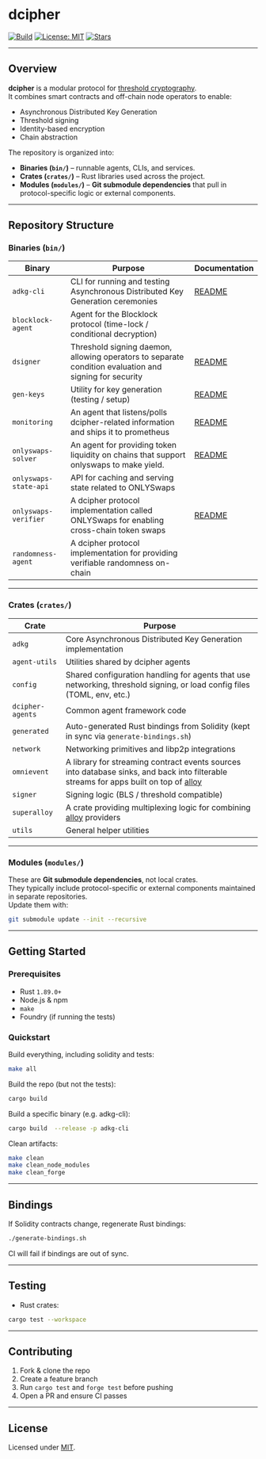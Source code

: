 # dcipher

[![Build](https://img.shields.io/github/actions/workflow/status/randa-mu/dcipher/rust-build-and-tests.yml?branch=main)](https://github.com/randa-mu/dcipher/actions)
[![License: MIT](https://img.shields.io/badge/License-MIT-blue.svg)](LICENSE)
[![Stars](https://img.shields.io/github/stars/randa-mu/dcipher?style=social)](https://github.com/randa-mu/dcipher)

---

## Overview

**dcipher** is a modular protocol for [threshold cryptography](https://en.wikipedia.org/wiki/Threshold_cryptosystem).  
It combines smart contracts and off-chain node operators to enable:

- Asynchronous Distributed Key Generation
- Threshold signing
- Identity-based encryption
- Chain abstraction

The repository is organized into:

- **Binaries (`bin/`)** – runnable agents, CLIs, and services.
- **Crates (`crates/`)** – Rust libraries used across the project.
- **Modules (`modules/`)** – **Git submodule dependencies** that pull in protocol-specific logic or external components.

---

## Repository Structure

### Binaries (`bin/`)

| Binary                | Purpose                                                                                                | Documentation                                |
|-----------------------|--------------------------------------------------------------------------------------------------------|----------------------------------------------|
| `adkg-cli`            | CLI for running and testing Asynchronous Distributed Key Generation ceremonies                         | [README](./bin/adkg-cli/README.md)           |
| `blocklock-agent`     | Agent for the Blocklock protocol (time-lock / conditional decryption)                                  |                                              | 
| `dsigner`             | Threshold signing daemon, allowing operators to separate condition evaluation and signing for security | [README](./bin/dsigner/README.md)            |
| `gen-keys`            | Utility for key generation (testing / setup)                                                           | [README](./bin/gen-keys/README.md)           |
| `monitoring`          | An agent that listens/polls dcipher-related information and ships it to prometheus                     | [README](./bin/monitoring/README.md)         |
| `onlyswaps-solver`    | An agent for providing token liquidity on chains that support onlyswaps to make yield.                 | [README](./bin/onlyswaps-solver/README.md)   |
| `onlyswaps-state-api` | API for caching and serving state related to ONLYSwaps                                                 |                                              |
| `onlyswaps-verifier`  | A dcipher protocol implementation called ONLYSwaps for enabling cross-chain token swaps                | [README](./bin/onlyswaps-verifier/README.md) |
| `randomness-agent`    | A dcipher protocol implementation for providing verifiable randomness on-chain                         |                                              |                                                                                                     |

---

### Crates (`crates/`)

| Crate            | Purpose                                                                                                                                                   |
|------------------|-----------------------------------------------------------------------------------------------------------------------------------------------------------|
| `adkg`           | Core Asynchronous Distributed Key Generation implementation                                                                                               |
| `agent-utils`    | Utilities shared by dcipher agents                                                                                                                        |
| `config`         | Shared configuration handling for agents that use networking, threshold signing, or load config files (TOML, env, etc.)                                   |
| `dcipher-agents` | Common agent framework code                                                                                                                               |
| `generated`      | Auto-generated Rust bindings from Solidity (kept in sync via `generate-bindings.sh`)                                                                      |
| `network`        | Networking primitives and libp2p integrations                                                                                                             |
| `omnievent`      | A library for streaming contract events sources into database sinks, and back into filterable streams for apps built on top of [alloy](https://alloy.rs/) |
| `signer`         | Signing logic (BLS / threshold compatible)                                                                                                                |
| `superalloy`     | A crate providing multiplexing logic for combining [alloy](https://alloy.rs/) providers                                                                   |
| `utils`          | General helper utilities                                                                                                                                  |

---

### Modules (`modules/`)

These are **Git submodule dependencies**, not local crates.  
They typically include protocol-specific or external components maintained in separate repositories.  
Update them with:

```bash
git submodule update --init --recursive
```

---

## Getting Started

### Prerequisites

- Rust `1.89.0+`
- Node.js & npm
- `make`
- Foundry (if running the tests)

### Quickstart

Build everything, including solidity and tests:

```bash
make all
```

Build the repo (but not the tests):

```bash
cargo build
```

Build a specific binary (e.g. adkg-cli):

```bash
cargo build  --release -p adkg-cli
```

Clean artifacts:

```bash
make clean
make clean_node_modules
make clean_forge
```

---

## Bindings

If Solidity contracts change, regenerate Rust bindings:

```bash
./generate-bindings.sh
```

CI will fail if bindings are out of sync.

---

## Testing

- Rust crates:

```bash
cargo test --workspace
```

---

## Contributing

1. Fork & clone the repo
2. Create a feature branch
3. Run `cargo test` and `forge test` before pushing
4. Open a PR and ensure CI passes

---

## License

Licensed under [MIT](LICENSE).
